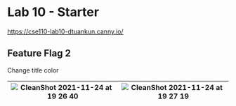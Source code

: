# Lab 10 - Starter

https://cse110-lab10-dtuankun.canny.io/

## Feature Flag 2

Change title color

| ![CleanShot 2021-11-24 at 19 26 40](https://user-images.githubusercontent.com/91822710/143238259-7c0ea562-736e-46c5-9143-a71fa03067bf.png) | ![CleanShot 2021-11-24 at 19 27 19](https://user-images.githubusercontent.com/91822710/143238278-e264af20-99c7-4f70-8b95-e7fc6095fff7.png) |
| -- | -- |

